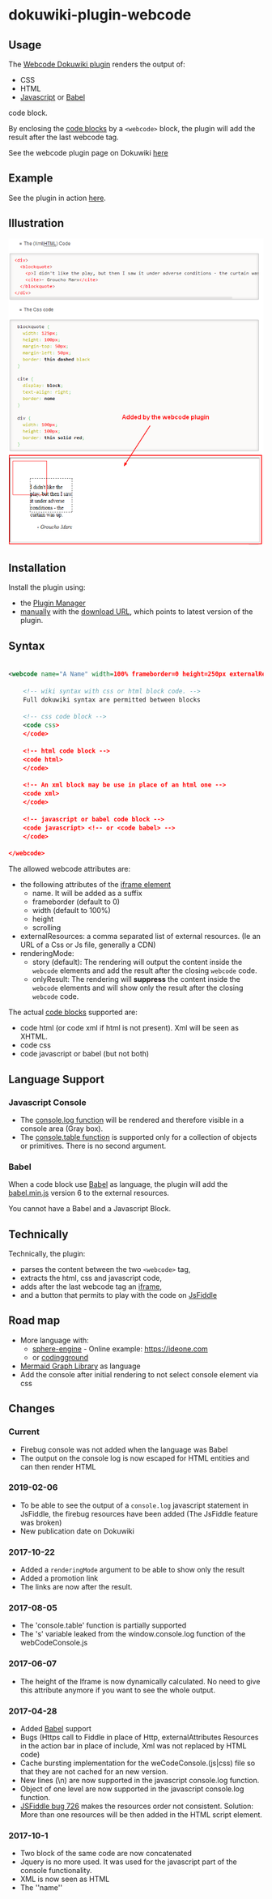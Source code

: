 # dokuwiki-plugin-webcode

## Usage

The [Webcode Dokuwiki plugin](https://www.dokuwiki.org/plugin:webcode)  renders the output of:

  * CSS
  * HTML
  * [Javascript](#javascript) or [Babel](#babel)

code block.

By enclosing the [code blocks](https://www.dokuwiki.org/wiki:syntax#code_blocks) by a `<webcode>` block, the plugin will add the result after the last webcode tag.

See the webcode plugin page on Dokuwiki [here](https://www.dokuwiki.org/plugin:webcode)

## Example

See the plugin in action [here](http://gerardnico.com/wiki/dokuwiki/webcode).

## Illustration

![The illustration](images/webcode_plugin_illustration.png "Webcode Illustration")

## Installation

Install the plugin using:

  * the [Plugin Manager](https://www.dokuwiki.org/plugin:plugin)
  * [manually](https://www.dokuwiki.org/plugin:Plugins) with the [download URL](http://github.com/gerardnico/dokuwiki-plugin-webcode/zipball/master), which points to latest version of the plugin.


## Syntax

```xml

<webcode name="A Name" width=100% frameborder=0 height=250px externalResources="//d3js.org/d3.v3.min.js,https://maxcdn.bootstrapcdn.com/bootstrap/3.3.5/css/bootstrap.min.css">

    <!-- wiki syntax with css or html block code. -->
    Full dokuwiki syntax are permitted between blocks

    <!-- css code block -->
    <code css>
    </code>

    <!-- html code block -->
    <code html>
    </code>

    <!-- An xml block may be use in place of an html one -->
    <code xml>
    </code>

    <!-- javascript or babel code block -->
    <code javascript> <!-- or <code babel> -->
    </code>

</webcode>
```

The allowed webcode attributes are:

   * the following attributes of the [iframe element](https://docs.webplatform.org/wiki/html/elements/iframe)
      * name. It will be added as a suffix
      * frameborder (default to 0)
      * width (default to 100%)
      * height
      * scrolling
   * externalResources: a comma separated list of external resources. (Ie an URL of a Css or Js file, generally a CDN)
   * renderingMode: 
      * story (default): The rendering will output the content inside the `webcode` elements and add the result after the closing `webcode` code.
      * onlyResult: The rendering will **suppress** the content inside the `webcode` elements and will show only the result after the closing `webcode` code.


The actual [code blocks](https://www.dokuwiki.org/wiki:syntax#code_blocks) supported are:

  * code html (or code xml if html is not present). Xml will be seen as XHTML.
  * code css
  * code javascript or babel (but not both)


## Language Support
### Javascript Console

  * The [console.log function](https://developer.mozilla.org/en-US/docs/Web/API/Console/log) will be rendered and therefore visible in a console area (Gray box).
  * The [console.table function](https://developer.mozilla.org/en-US/docs/Web/API/Console/table) is supported only for a collection of objects or primitives. There is no second argument.

### Babel

When a code block use [Babel](https://babeljs.io/) as language, the plugin will add the 
[babel.min.js](https://unpkg.com/babel-standalone@6/babel.min.js) version 6 to the external resources.

You cannot have a Babel and a Javascript Block.

## Technically

Technically, the plugin:

  * parses the content between the two `<webcode>` tag,
  * extracts the html, css and javascript code,
  * adds after the last webcode tag an [iframe](https://docs.webplatform.org/wiki/html/elements/iframe),
  * and a button that permits to play with the code on [JsFiddle](https://jsfiddle.net)

## Road map
  * More language with:
     * [sphere-engine](https://developer.sphere-engine.com/api/compilers) - Online example: https://ideone.com
     * or [codingground](https://www.tutorialspoint.com/codingground.htm)
  * [Mermaid Graph Library](https://mermaidjs.github.io) as language
  * Add the console after initial rendering to not select console element via css
  
## Changes


### Current

  * Firebug console was not added when the language was Babel
  * The output on the console log is now escaped for HTML entities and can then render HTML
  
### 2019-02-06

  * To be able to see the output of a `console.log` javascript statement in JsFiddle, the firebug resources have been added (The JsFiddle feature was broken)
  * New publication date on Dokuwiki
   
### 2017-10-22

  * Added a `renderingMode` argument to be able to show only the result
  * Added a promotion link
  * The links are now after the result.
### 2017-08-05

  * The 'console.table' function is partially supported
  * The 's' variable leaked from the window.console.log function of the webCodeConsole.js

### 2017-06-07

  * The height of the Iframe is now dynamically calculated. No need to give this attribute anymore if you want to see the whole output.
  
### 2017-04-28

  * Added [Babel](https://babeljs.io/) support
  * Bugs (Https call to Fiddle in place of Http, externalAttributes Resources in the action bar in place of include, Xml was not replaced by HTML code)
  * Cache bursting implementation for the weCodeConsole.(js|css) file so that they are not cached for an new version.
  * New lines (\n) are now supported in the javascript console.log function.
  * Object of one level are now supported in the javascript console.log function.
  * [JSFiddle bug 726](https://github.com/jsfiddle/jsfiddle-issues/issues/726) makes the resources order not consistent. Solution: More than one resources will be then added in the HTML script element.
### 2017-10-1
  * Two block of the same code are now concatenated
  * Jquery is no more used. It was used for the javascript part of the console functionality.
  * XML is now seen as HTML
  * The ''name'' 
